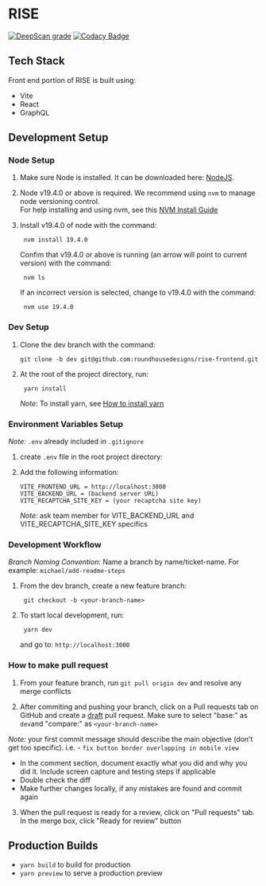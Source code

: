 # RISE

[![DeepScan grade](https://deepscan.io/api/teams/14424/projects/24864/branches/769714/badge/grade.svg)](https://deepscan.io/dashboard#view=project&tid=14424&pid=24864&bid=769714)
[![Codacy Badge](https://app.codacy.com/project/badge/Grade/64f466be6e654cd2a2bb790971fb07ef)](https://app.codacy.com/gh/roundhousedesigns/rise-frontend/dashboard?utm_source=gh&utm_medium=referral&utm_content=&utm_campaign=Badge_grade)

## Tech Stack

Front end portion of RISE is built using:

-  Vite
-  React
-  GraphQL

## Development Setup

### Node Setup

1.  Make sure Node is installed. It can be downloaded here: [NodeJS](https://nodejs.org/en/download).
2.  Node v19.4.0 or above is required. We recommend using `nvm` to manage node versioning control.\
    For help installing and using nvm, see this [NVM Install Guide](https://www.freecodecamp.org/news/node-version-manager-nvm-install-guide/)
3.  Install v19.4.0 of node with the command:

         nvm install 19.4.0

    Confim that v19.4.0 or above is running (an arrow will point to current version) with the command:

         nvm ls

    If an incorrect version is selected, change to v19.4.0 with the command:

         nvm use 19.4.0

### Dev Setup

1.  Clone the dev branch with the command:

        git clone -b dev git@github.com:roundhousedesigns/rise-frontend.git

2.  At the root of the project directory, run:

         yarn install

    _Note:_ To install yarn, see [How to install yarn](https://classic.yarnpkg.com/lang/en/docs/install/#mac-stable)

### Environment Variables Setup

_Note:_ `.env` already included in `.gitignore`

1.  create `.env` file in the root project directory:
2.  Add the following information:

        VITE_FRONTEND_URL = http://localhost:3000
        VITE_BACKEND_URL = (backend server URL)
        VITE_RECAPTCHA_SITE_KEY = (your recaptcha site key)

    _Note:_ ask team member for VITE_BACKEND_URL and VITE_RECAPTCHA_SITE_KEY specifics

### Development Workflow

_Branch Naming Convention:_ Name a branch by name/ticket-name. For example: `michael/add-readme-steps`

1.  From the dev branch, create a new feature branch:

         git checkout -b <your-branch-name>

2.  To start local development, run:

         yarn dev

    and go to: `http://localhost:3000`

### How to make pull request

1.  From your feature branch, run `git pull origin dev` and resolve any merge conflicts

2.  After commiting and pushing your branch, click on a Pull requests tab on GitHub and create a <u>draft</u> pull request. Make sure to select "base:" as `dev`and "compare:" as `<your-branch-name>`

_Note:_ your first commit message should describe the main objective (don’t get too specific). i.e. - `fix button border overlapping in mobile view`

-  In the comment section, document exactly what you did and why you did it. Include screen capture and testing steps if applicable
-  Double check the diff
-  Make further changes locally, if any mistakes are found and commit again

3.  When the pull request is ready for a review, click on "Pull requests" tab. In the merge box, click "Ready for review" button

## Production Builds

-  `yarn build` to build for production
-  `yarn preview` to serve a production preview

